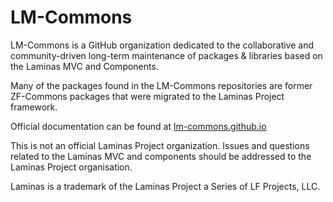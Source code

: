 # LM-Commons 

LM-Commons is a GitHub organization dedicated to the collaborative 
and community-driven long-term maintenance of packages & libraries based on the Laminas MVC and Components.

Many of the packages found in the LM-Commons repositories are former ZF-Commons packages
that were migrated to the Laminas Project framework.

Official documentation can be found at [lm-commons.github.io](https://lm-commons.github.io)

This is not an official Laminas Project organization.  Issues and questions related to the Laminas MVC and components 
should be addressed to the Laminas Project organisation.

Laminas is a trademark of the Laminas Project a Series of LF Projects, LLC.
